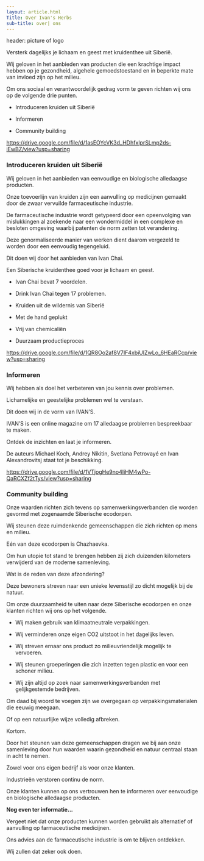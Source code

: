 ```yaml
---
layout: article.html
Title: Over Ivan's Herbs 
sub-title: over| ons
---
```


header: picture of logo 


Versterk dagelijks je lichaam en geest met kruidenthee uit Siberië.

Wij geloven in het aanbieden van producten die een krachtige impact hebben op je gezondheid, algehele gemoedstoestand en in beperkte mate van invloed zijn op het milieu. 

Om ons sociaal en verantwoordelijk gedrag vorm te geven richten wij ons op de volgende drie punten. 

* Introduceren kruiden uit Siberië

* Informeren

* Community building



https://drive.google.com/file/d/1asEOYcVK3d_HDhfxIprSLmp2ds-iEwBZ/view?usp=sharing

### Introduceren kruiden uit Siberië

Wij geloven in het aanbieden van eenvoudige en biologische alledaagse producten.

Onze toevoerlijn van kruiden zijn een aanvulling op medicijnen gemaakt door de zwaar vervuilde farmaceutische industrie. 

De farmaceutische industrie wordt getypeerd door een opeenvolging van mislukkingen al zoekende naar een wondermiddel in een complexe en besloten omgeving waarbij patenten de norm zetten tot verandering.

Deze genormaliseerde manier van werken dient daarom vergezeld te worden door een eenvoudig tegengeluid. 

Dit doen wij door het aanbieden van Ivan Chai. 

Een Siberische kruidenthee goed voor je lichaam en geest. 

* Ivan Chai bevat 7 voordelen. 

* Drink Ivan Chai tegen 17 problemen. 

* Kruiden uit de wildernis van Siberië

* Met de hand geplukt

* Vrij van chemicaliën

* Duurzaam productieproces



https://drive.google.com/file/d/1QR8Oo2af8V7IF4xbiUIZwLo_6HEaRCcp/view?usp=sharing

### Informeren

Wij hebben als doel het verbeteren van jou kennis over problemen.

Lichamelijke en geestelijke problemen wel te verstaan. 

Dit doen wij in de vorm van IVAN’S. 

IVAN’S is een online magazine om 17 alledaagse problemen bespreekbaar te maken. 

Ontdek de inzichten en laat je informeren.

De auteurs Michael Koch, Andrey Nikitin, Svetlana Petrovayé en Ivan Alexandrovitsj staat tot je beschikking. 



https://drive.google.com/file/d/1VTjogHe9no4IiHM4wPo-QaRCXZf2tTys/view?usp=sharing

### Community building

Onze waarden richten zich tevens op samenwerkingsverbanden die worden gevormd met zogenaamde Siberische ecodorpen. 

Wij steunen deze ruimdenkende gemeenschappen die zich richten op mens en milieu.

Eén van deze ecodorpen is Chazhaevka.

Om hun utopie tot stand te brengen hebben zij zich duizenden kilometers verwijderd van de moderne samenleving.

Wat is de reden van deze afzondering?

Deze bewoners streven naar een unieke levensstijl zo dicht mogelijk bij de natuur.

Om onze duurzaamheid te uiten naar deze Siberische ecodorpen en onze klanten richten wij ons op het volgende.

* Wij maken gebruik van klimaatneutrale verpakkingen.

* Wij verminderen onze eigen CO2 uitstoot in het dagelijks leven. 

* Wij streven ernaar ons product zo milieuvriendelijk mogelijk te vervoeren.

* Wij steunen groeperingen die zich inzetten tegen plastic en voor een schoner milieu.

* Wij zijn altijd op zoek naar samenwerkingsverbanden met gelijkgestemde bedrijven.

Om daad bij woord te voegen zijn we overgegaan op verpakkingsmaterialen die eeuwig meegaan.

Of op een natuurlijke wijze volledig afbreken.

Kortom.

Door het steunen van deze gemeenschappen dragen we bij aan onze samenleving door hun waarden waarin gezondheid en natuur centraal staan in acht te nemen.

Zowel voor ons eigen bedrijf als voor onze klanten. 

Industrieën verstoren continu de norm. 

Onze klanten kunnen op ons vertrouwen hen te informeren over eenvoudige en biologische alledaagse producten.

**Nog even ter informatie...**

Vergeet niet dat onze producten kunnen worden gebruikt als alternatief of aanvulling op farmaceutische medicijnen. 

Ons advies aan de farmaceutische industrie is om te blijven ontdekken. 

Wij zullen dat zeker ook doen.
